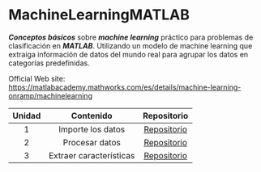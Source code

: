 # MachineLearningMATLAB

***Conceptos básicos*** sobre ***machine learning*** práctico para problemas de clasificación en ***MATLAB***. Utilizando un modelo de machine learning que extraiga información de datos del mundo real para agrupar los datos en categorías predefinidas.

Official Web site: https://matlabacademy.mathworks.com/es/details/machine-learning-onramp/machinelearning

| Unidad | Contenido | Repositorio |
| :----: | :----: | :----: |
| 1 | Importe los datos | [Repositorio](https://github.com/jm-quintas/MachineLearningMATLAB/blob/main/ImportarDatos.md) |
| 2 | Procesar datos | [Repositorio](https://github.com/jm-quintas/MachineLearningMATLAB/blob/main/ProcesarDatos.md) |
| 3 | Extraer características | [Repositorio](https://github.com/jm-quintas/MachineLearningMATLAB/blob/main/ExtraerCaracteristicas.md) |
